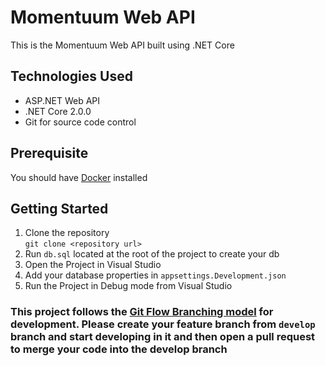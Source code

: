 # Momentuum Web API
This is the Momentuum Web API built using .NET Core

## Technologies Used 
* ASP.NET Web API
* .NET Core 2.0.0
* Git for source code control

## Prerequisite 
You should have [Docker](https://docs.docker.com/install/) installed

## Getting Started 
1. Clone the repository  
`git clone <repository url>`  
2. Run `db.sql` located at the root of the project to create your db
3. Open the Project in Visual Studio
4. Add your database properties in `appsettings.Development.json`
5. Run the Project in Debug mode from Visual Studio
### This project follows the [Git Flow Branching model](http://nvie.com/posts/a-successful-git-branching-model) for development. Please create your feature branch from `develop` branch and start developing in it and then open a pull request to merge your code into the develop branch


